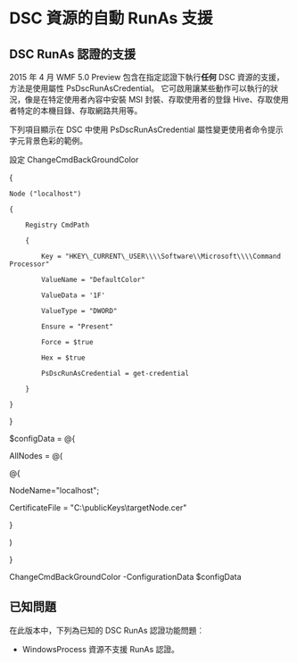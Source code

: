 # DSC 資源的自動 RunAs 支援
DSC RunAs 認證的支援
--------------------------------

2015 年 4 月 WMF 5.0 Preview 包含在指定認證下執行**任何** DSC 資源的支援，方法是使用屬性 PsDscRunAsCredential。 它可啟用讓某些動作可以執行的狀況，像是在特定使用者內容中安裝 MSI 封裝、存取使用者的登錄 Hive、存取使用者特定的本機目錄、存取網路共用等。

下列項目顯示在 DSC 中使用 PsDscRunAsCredential 屬性變更使用者命令提示字元背景色彩的範例。

設定 ChangeCmdBackGroundColor

{

    Node ("localhost")

    {

        Registry CmdPath

        {

            Key = "HKEY\_CURRENT\_USER\\\\Software\\Microsoft\\\\Command Processor"

            ValueName = "DefaultColor"

            ValueData = '1F'

            ValueType = "DWORD"

            Ensure = "Present"

            Force = $true

            Hex = $true

            PsDscRunAsCredential = get-credential

        }

    }

}

$configData = @{

AllNodes = @(

@{

NodeName="localhost";

CertificateFile = "C:\\publicKeys\\targetNode.cer"

}

)

}

ChangeCmdBackGroundColor -ConfigurationData $configData

## 已知問題

在此版本中，下列為已知的 DSC RunAs 認證功能問題︰

-   WindowsProcess 資源不支援 RunAs 認證。

<!--HONumber=Mar16_HO2-->
